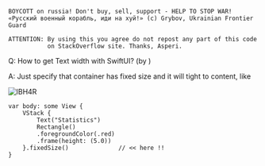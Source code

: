 ```
BOYCOTT on russia! Don't buy, sell, support - HELP TO STOP WAR!
«Русский военный корабль, иди на хуй!» (c) Grybov, Ukrainian Frontier Guard

ATTENTION: By using this you agree do not repost any part of this code
           on StackOverflow site. Thanks, Asperi.
```

Q: How to get Text width with SwiftUI? (by )

A: Just specify that container has fixed size and it will tight to content, like

![IBH4R](https://user-images.githubusercontent.com/62171579/163673886-20fbd17c-3ce7-446b-8964-e279efe2b889.png)

    var body: some View {
        VStack {
            Text("Statistics")
            Rectangle()
            .foregroundColor(.red)
            .frame(height: (5.0))
        }.fixedSize()              // << here !!
    }



